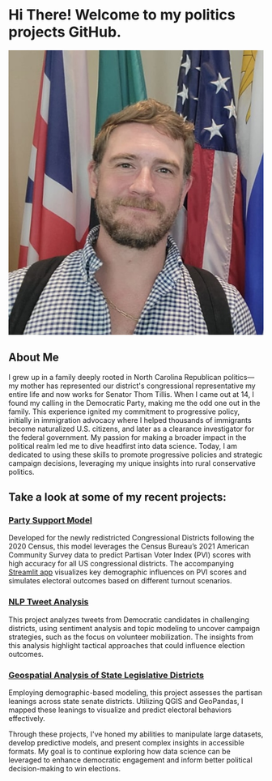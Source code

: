 # Hi There! Welcome to my politics projects GitHub.

![Sam](https://github.com/samforwill/samforwill/blob/main/United%20Nations.jpg)

## About Me

I grew up in a family deeply rooted in North Carolina Republican politics—my mother has represented our district's congressional representative my entire life and now works for Senator Thom Tillis. When I came out at 14, I found my calling in the Democratic Party, making me the odd one out in the family. This experience ignited my commitment to progressive policy, initially in immigration advocacy where I helped thousands of immigrants become naturalized U.S. citizens, and later as a clearance investigator for the federal government. My passion for making a broader impact in the political realm led me to dive headfirst into data science. Today, I am dedicated to using these skills to promote progressive policies and strategic campaign decisions, leveraging my unique insights into rural conservative politics.

## Take a look at some of my recent projects:

### [Party Support Model](https://github.com/samforwill/2024Strategies)
Developed for the newly redistricted Congressional Districts following the 2020 Census, this model leverages the Census Bureau’s 2021 American Community Survey data to predict Partisan Voter Index (PVI) scores with high accuracy for all US congressional districts. The accompanying [Streamlit app](https://2022midterms.streamlit.app) visualizes key demographic influences on PVI scores and simulates electoral outcomes based on different turnout scenarios.

### [NLP Tweet Analysis](https://github.com/samforwill/District-Insights)
This project analyzes tweets from Democratic candidates in challenging districts, using sentiment analysis and topic modeling to uncover campaign strategies, such as the focus on volunteer mobilization. The insights from this analysis highlight tactical approaches that could influence election outcomes.

### [Geospatial Analysis of State Legislative Districts](https://github.com/samforwill/State-Legislative-Districts-PVI)
Employing demographic-based modeling, this project assesses the partisan leanings across state senate districts. Utilizing QGIS and GeoPandas, I mapped these leanings to visualize and predict electoral behaviors effectively.

Through these projects, I've honed my abilities to manipulate large datasets, develop predictive models, and present complex insights in accessible formats. My goal is to continue exploring how data science can be leveraged to enhance democratic engagement and inform better political decision-making to win elections.
